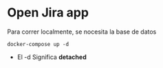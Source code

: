 # Open Jira app

Para correr localmente, se nocesita la base de datos

```
docker-compose up -d

```

* El -d Significa __detached__
